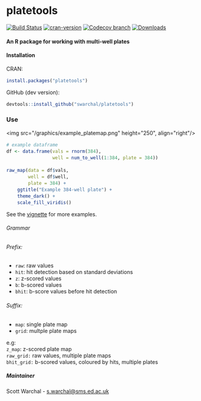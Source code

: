 # platetools
[![Build Status](https://travis-ci.org/Swarchal/platetools.svg?branch=master)](https://travis-ci.org/Swarchal/platetools)
[![cran-version](http://www.r-pkg.org/badges/version/platetools)](http://cran.rstudio.com/web/packages/platetools)
[![Codecov branch](https://img.shields.io/codecov/c/github/Swarchal/platetools/master.svg)](https://codecov.io/gh/Swarchal/platetools)
[![Downloads](http://cranlogs.r-pkg.org/badges/platetools)](http://www.r-pkg.org/pkg/platetools)

#### An R package for working with multi-well plates

#### Installation

CRAN:
```r
install.packages("platetools")
```
GitHub (dev version):
```r
devtools::install_github("swarchal/platetools")
```

### Use

<img src="/graphics/example_platemap.png" height="250", align="right"/>
```r
# example dataframe
df <- data.frame(vals = rnorm(384),
                 well = num_to_well(1:384, plate = 384))

raw_map(data = df$vals,
        well = df$well,
        plate = 384) +
    ggtitle("Example 384-well plate") +
    theme_dark() +
    scale_fill_viridis()

```



See the [vignette](https://gist.github.com/Swarchal/b938933ae9ded94b3c14d6485b27cf69) for more examples.

###### Grammar

###### Prefix:
- `raw`: raw values
- `hit`: hit detection based on standard deviations
- `z`: z-scored values
- `b`: b-scored values
- `bhit`: b-score values before hit detection

###### Suffix:

- `map`: single plate map
- `grid`: multple plate maps

e.g:  
`z_map`: z-scored plate map  
`raw_grid:` raw values, multiple plate maps  
`bhit_grid:` b-scored values, coloured by hits, multiple plates


##### Maintainer
Scott Warchal - <s.warchal@sms.ed.ac.uk>
